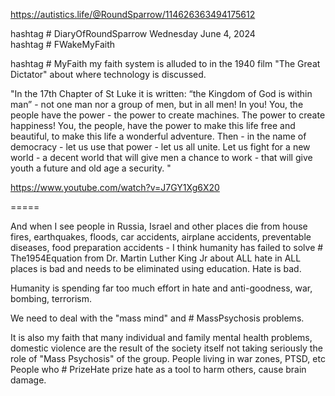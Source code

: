 https://autistics.life/@RoundSparrow/114626363494175612


hashtag # DiaryOfRoundSparrow Wednesday June 4, 2024   
hashtag # FWakeMyFaith 

hashtag # MyFaith my faith system is alluded to in the 1940 film "The Great Dictator" about where technology is discussed.

"In the 17th Chapter of St Luke it is written: “the Kingdom of God is within man” - not one man nor a group of men, but in all men! In you! You, the people have the power - the power to create machines. The power to create happiness! You, the people, have the power to make this life free and beautiful, to make this life a wonderful adventure. Then - in the name of democracy - let us use that power - let us all unite. Let us fight for a new world - a decent world that will give men a chance to work - that will give youth a future and old age a security. "

https://www.youtube.com/watch?v=J7GY1Xg6X20

=====

And when I see people in Russia, Israel and other places die from house fires, earthquakes, floods, car accidents, airplane accidents, preventable diseases, food preparation accidents - I think humanity has failed to solve # The1954Equation from Dr. Martin Luther King Jr about ALL hate in ALL places is bad and needs to be eliminated using education. Hate is bad.

Humanity is spending far too much effort in hate and anti-goodness, war, bombing, terrorism. 

We need to deal with the "mass mind" and # MassPsychosis problems.

It is also my faith that many individual and family mental health problems, domestic violence are the result of the society itself not taking seriously the role of "Mass Psychosis" of the group. People living in war zones, PTSD, etc People who # PrizeHate prize hate as a tool to harm others, cause brain damage.


